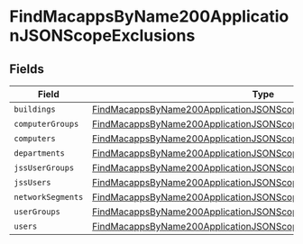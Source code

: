 # FindMacappsByName200ApplicationJSONScopeExclusions


## Fields

| Field                                                                                                                                                               | Type                                                                                                                                                                | Required                                                                                                                                                            | Description                                                                                                                                                         |
| ------------------------------------------------------------------------------------------------------------------------------------------------------------------- | ------------------------------------------------------------------------------------------------------------------------------------------------------------------- | ------------------------------------------------------------------------------------------------------------------------------------------------------------------- | ------------------------------------------------------------------------------------------------------------------------------------------------------------------- |
| `buildings`                                                                                                                                                         | [FindMacappsByName200ApplicationJSONScopeExclusionsBuildings](../../models/operations/findmacappsbyname200applicationjsonscopeexclusionsbuildings.md)[]             | :heavy_minus_sign:                                                                                                                                                  | N/A                                                                                                                                                                 |
| `computerGroups`                                                                                                                                                    | [FindMacappsByName200ApplicationJSONScopeExclusionsComputerGroups](../../models/operations/findmacappsbyname200applicationjsonscopeexclusionscomputergroups.md)[]   | :heavy_minus_sign:                                                                                                                                                  | N/A                                                                                                                                                                 |
| `computers`                                                                                                                                                         | [FindMacappsByName200ApplicationJSONScopeExclusionsComputers](../../models/operations/findmacappsbyname200applicationjsonscopeexclusionscomputers.md)[]             | :heavy_minus_sign:                                                                                                                                                  | N/A                                                                                                                                                                 |
| `departments`                                                                                                                                                       | [FindMacappsByName200ApplicationJSONScopeExclusionsDepartments](../../models/operations/findmacappsbyname200applicationjsonscopeexclusionsdepartments.md)[]         | :heavy_minus_sign:                                                                                                                                                  | N/A                                                                                                                                                                 |
| `jssUserGroups`                                                                                                                                                     | [FindMacappsByName200ApplicationJSONScopeExclusionsJssUserGroups](../../models/operations/findmacappsbyname200applicationjsonscopeexclusionsjssusergroups.md)[]     | :heavy_minus_sign:                                                                                                                                                  | N/A                                                                                                                                                                 |
| `jssUsers`                                                                                                                                                          | [FindMacappsByName200ApplicationJSONScopeExclusionsJssUsers](../../models/operations/findmacappsbyname200applicationjsonscopeexclusionsjssusers.md)[]               | :heavy_minus_sign:                                                                                                                                                  | N/A                                                                                                                                                                 |
| `networkSegments`                                                                                                                                                   | [FindMacappsByName200ApplicationJSONScopeExclusionsNetworkSegments](../../models/operations/findmacappsbyname200applicationjsonscopeexclusionsnetworksegments.md)[] | :heavy_minus_sign:                                                                                                                                                  | N/A                                                                                                                                                                 |
| `userGroups`                                                                                                                                                        | [FindMacappsByName200ApplicationJSONScopeExclusionsUserGroups](../../models/operations/findmacappsbyname200applicationjsonscopeexclusionsusergroups.md)[]           | :heavy_minus_sign:                                                                                                                                                  | N/A                                                                                                                                                                 |
| `users`                                                                                                                                                             | [FindMacappsByName200ApplicationJSONScopeExclusionsUsers](../../models/operations/findmacappsbyname200applicationjsonscopeexclusionsusers.md)[]                     | :heavy_minus_sign:                                                                                                                                                  | N/A                                                                                                                                                                 |